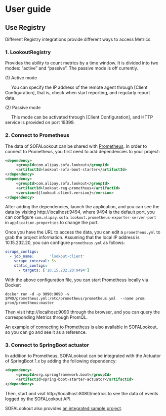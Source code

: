 # User guide

## Use Registry
Different Registry integrations provide different ways to access Metrics.

### 1. LookoutRegistry

Provides the ability to count metrics by a time window. It is divided into two modes: “active” and “passive”. The passive mode is off currently.

(1) Active mode

     You can specify the IP address of the remote agent through [Client Configuration], that is, check when start reporting, and regularly report data.

(2) Passive mode

     This mode can be activated through [Client Configuration], and HTTP service is provided on port 19399.


### 2. Connect to Prometheus

The data of SOFALookout can be shared with [Prometheus](https://prometheus.io/). In order to connect to Prometheus, you first need to add dependencies to your project:

```xml
<dependency>
     <groupId>com.alipay.sofa.lookout</groupId>
     <artifactId>lookout-sofa-boot-starter</artifactId>
</dependency>
<dependency>
     <groupId>com.alipay.sofa.lookout</groupId>
     <artifactId>lookout-reg-prometheus</artifactId>
     <version>${lookout.client.version}</version>
</dependency>
```

After adding the dependencies, launch the application, and you can see the data by visiting http://localhost:9494, where 9494 is the default port, you can configure `com.alipay.sofa.lookout.prometheus-exporter-server-port` in `application.properties` to change the port.

Once you have the URL to access the data, you can edit a `prometheus.yml` to grab the project information. Assuming that the local IP address is 10.15.232.20, you can configure `prometheus.yml` as follows:

```yaml
scrape_configs:
  - job_name:       'lookout-client'
    scrape_interval: 5s
    static_configs:
      - targets: ['10.15.232.20:9494']
```

With the above configuration file, you can start Prometheus locally via Docker:

```
docker run -d -p 9090:9090 -v $PWD/prometheus.yml:/etc/prometheus/prometheus.yml  --name prom prom/prometheus:master
```

Then visit http://localhost:9090 through the browser, and you can query the corresponding Metrics through PromQL.

[An example of connecting to Prometheus](https://github.com/alipay/sofa-lookout/tree/master/client/samples/lookout-client-samples-prometheus) is also available in SOFALookout, so you can go and see it as a reference.

### 3. Connect to SpringBoot actuator

In addition to Prometheus, SOFALookout can be integrated with the Actuator of SpringBoot 1.x by adding the following dependency:

```xml
<dependency>
     <groupId>org.springframework.boot</groupId>
     <artifactId>spring-boot-starter-actuator</artifactId>
</dependency>
```

Then, start and visit http://localhost:8080/metrics to see the data of events logged by the SOFALookout API.

SOFALookout also provides [an integrated sample project](https://github.com/alipay/sofa-lookout/tree/master/client/samples/lookout-client-samples-boot).